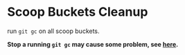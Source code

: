 # Scoop Buckets Cleanup

run `git gc` on all scoop buckets.

**Stop a running `git gc` may cause some problem, see [here](https://stackoverflow.com/questions/6066585/stopping-a-git-gc-aggressive-is-that-a-bad-thing).**

